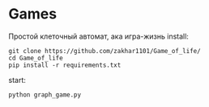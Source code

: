 # Games

Простой клеточный автомат, ака игра-жизнь
install:
```
git clone https://github.com/zakhar1101/Game_of_life/
cd Game_of_life
pip install -r requirements.txt
```

start:
```python
python graph_game.py

```

[//]: ![image](https://github.com/zakhar1101/Games/assets/123277983/76870fb2-f6ff-4fd1-a5c2-a9c67876259f)

